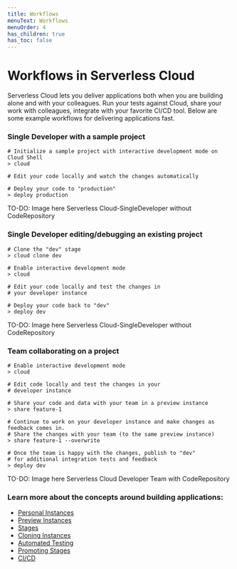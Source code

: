```yaml
---
title: Workflows
menuText: Workflows
menuOrder: 4
has_children: true
has_toc: false
---
```


# Workflows in Serverless Cloud

Serverless Cloud lets you deliver applications both when you are building alone and with your colleagues. Run your tests against Cloud, share your work with colleagues, integrate with your favorite CI/CD tool. Below are some example workflows for delivering applications fast. 

### Single Developer with a sample project

```
# Initialize a sample project with interactive development mode on Cloud Shell
> cloud

# Edit your code locally and watch the changes automatically

# Deploy your code to "production"
> deploy production
```

TO-DO: Image here Serverless Cloud-SingleDeveloper without CodeRepository

### Single Developer editing/debugging an existing project

```
# Clone the "dev" stage
> cloud clone dev

# Enable interactive development mode
> cloud

# Edit your code locally and test the changes in
# your developer instance

# Deploy your code back to "dev"
> deploy dev
```

TO-DO: Image here Serverless Cloud-SingleDeveloper without CodeRepository

### Team collaborating on a project

```
# Enable interactive development mode
> cloud

# Edit code locally and test the changes in your
# developer instance

# Share your code and data with your team in a preview instance
> share feature-1

# Continue to work on your developer instance and make changes as feedback comes in.
# Share the changes with your team (to the same preview instance)
> share feature-1 --overwrite

# Once the team is happy with the changes, publish to "dev"
# for additional integration tests and feedback
> deploy dev
```

TO-DO: Image here Serverless Cloud Developer Team with CodeRepository

### Learn more about the concepts around building applications:

- [Personal Instances](/cloud/workflows/personal-instances)
- [Preview Instances](/cloud/workflows/preview-instances)
- [Stages](/cloud/workflows/stages)
- [Cloning Instances](/cloud/workflows/cloning)
- [Automated Testing](/cloud/workflows/testing)
- [Promoting Stages](/cloud/workflows/promoting-stages)
- [CI/CD](/cloud/workflows/cicd)
